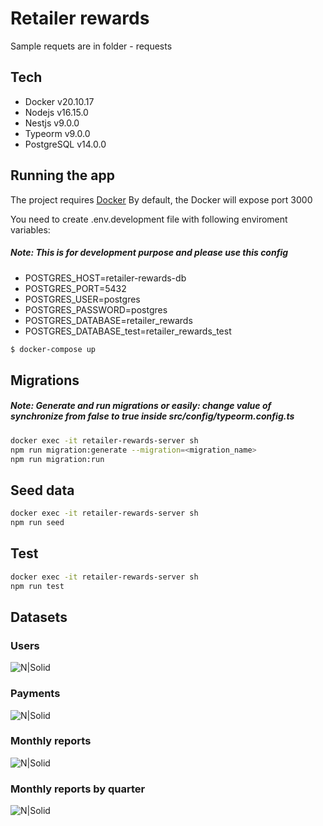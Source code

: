 # Retailer rewards
Sample requets are in folder - requests

## Tech
* Docker v20.10.17
* Nodejs v16.15.0
* Nestjs v9.0.0
* Typeorm v9.0.0
* PostgreSQL v14.0.0 

## Running the app
The project requires [Docker](https://www.docker.com/)
By default, the Docker will expose port 3000

You need to create .env.development file with following enviroment variables:

##### Note: This is for development purpose and please use this config
* POSTGRES_HOST=retailer-rewards-db
* POSTGRES_PORT=5432
* POSTGRES_USER=postgres
* POSTGRES_PASSWORD=postgres
* POSTGRES_DATABASE=retailer_rewards
* POSTGRES_DATABASE_test=retailer_rewards_test

```sh
$ docker-compose up
```

## Migrations
##### Note: Generate and run migrations or easily: change value of synchronize from false to true inside src/config/typeorm.config.ts

```sh
docker exec -it retailer-rewards-server sh
npm run migration:generate --migration=<migration_name>
npm run migration:run
```

## Seed data

```sh
docker exec -it retailer-rewards-server sh
npm run seed
```

## Test

```sh
docker exec -it retailer-rewards-server sh
npm run test
```

## Datasets
### Users
![N|Solid](https://i.postimg.cc/WzQNq7WB/users-data-set.png)

### Payments
![N|Solid](https://i.postimg.cc/P5dxWSrH/paymente-data-set.png)

### Monthly reports
![N|Solid](https://i.postimg.cc/c4xyT2YF/monthly-report-data-set.png)

### Monthly reports by quarter
![N|Solid](https://i.postimg.cc/Rhv8sJ3W/quarters-data-set.png)